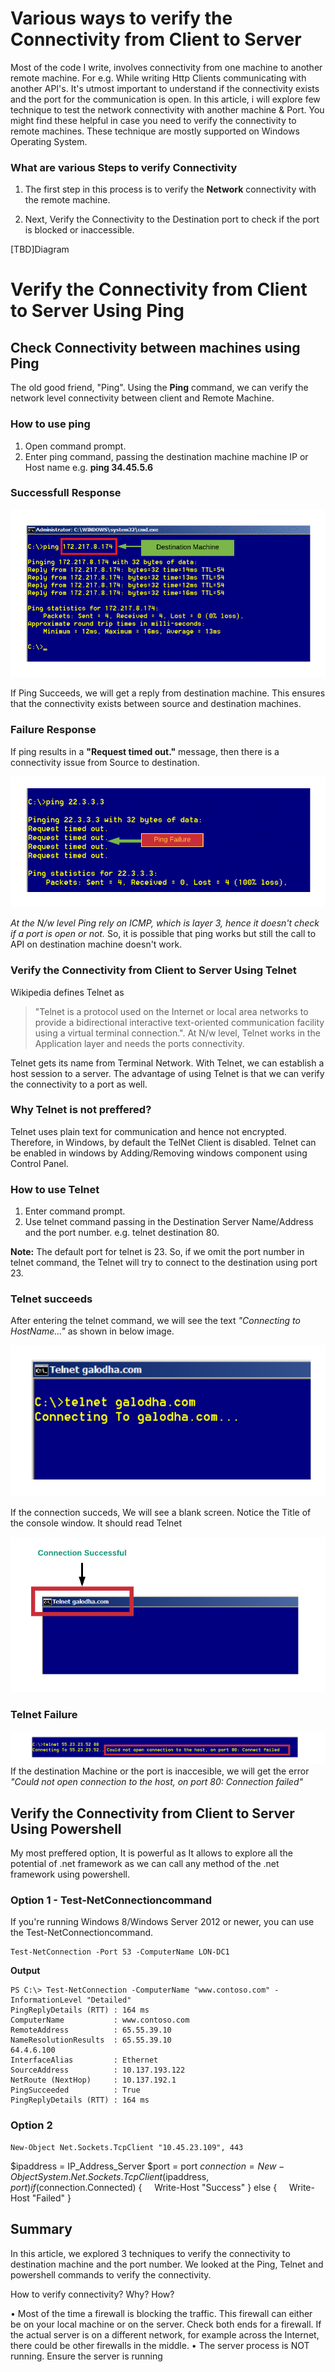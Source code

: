 # Various ways to verify the Connectivity from Client to Server

Most of the code I write, involves connectivity from one machine to another remote machine. For e.g. While writing Http Clients communicating with another API's. It's utmost important to understand if the connectivity exists and the port for the communication is open. In this article, i will explore few technique to test the network connectivity with another machine & Port. You might find these helpful in case you need to verify the connectivity to remote machines. These technique are mostly supported on Windows Operating System.

### What are various Steps to verify Connectivity

1. The first step in this process is to verify the **Network** connectivity with the remote machine.

2. Next, Verify the Connectivity to the Destination port to check if the port is blocked or inaccessible.

[TBD]Diagram

# Verify the Connectivity from Client to Server Using Ping

## Check Connectivity between machines using Ping

The old good friend, "Ping". Using the **Ping** command, we can verify the network level connectivity between client and Remote Machine.

### How to use ping

1. Open command prompt.
2. Enter ping command, passing the destination machine machine IP or Host name e.g. **ping 34.45.5.6**

### Successfull Response 

![ping](Images/ping.png)

If Ping Succeeds, we will get a reply from destination machine. This ensures that the connectivity exists between source and destination machines.

### Failure Response 
If ping results in a **"Request timed out."** message, then there is a connectivity issue from Source to destination. 

![ping](Images/pingFailure.png)

*At the N/w level Ping rely on ICMP, which is layer 3, hence it doesn't check if a port is open or not.*
So, it is possible that ping works but still the call to API on destination machine doesn't work.


### Verify the Connectivity from Client to Server Using Telnet
Wikipedia defines Telnet as 
>"Telnet is a protocol used on the Internet or local area networks to provide a bidirectional interactive text-oriented communication facility using a virtual terminal connection.". At N/w level, Telnet works in the Application layer and needs the ports connectivity.

Telnet gets its name from Terminal Network. With Telnet, we can establish a host session to a server. The advantage of using Telnet is that we can verify the connectivity to a port as well.

### Why Telnet is not preffered?

Telnet uses plain text for communication and hence not encrypted. Therefore, in Windows, by default the TelNet Client is disabled. Telnet can be enabled in windows by Adding/Removing windows component using Control Panel.


### How to use Telnet

1. Enter command prompt.
2. Use telnet command passing in the Destination Server Name/Address and the port number. e.g. telnet destination 80. 

**Note:** The default port for telnet is 23. So, if we omit the port number in telnet command, the  Telnet will try to connect to the destination using port 23.

### Telnet succeeds

After entering the telnet command, we will see the text *"Connecting to HostName..."* as shown in below image.

![telnet connecting](Images/telnetConnecting.png)

If the connection succeds, We will see a blank screen. Notice the Title of the console window. It should read Telnet <DestinationName>

![telnet connected](Images/telnetConnected.png)

### Telnet Failure

![telnet failure](Images/telnetFailure.png)
If the destination Machine or the port is inaccesible, we will get the error *"Could not open connection to the host, on port 80: Connection failed"*

## Verify the Connectivity from Client to Server Using Powershell
My most preffered option, It is powerful as It allows to explore all the potential of .net framework as we can call any method of the .net framework using powershell. 

### Option 1 - Test-NetConnectioncommand

If you're running Windows 8/Windows Server 2012 or newer, you can use the Test-NetConnectioncommand.

```
Test-NetConnection -Port 53 -ComputerName LON-DC1
```

**Output**

```
PS C:\> Test-NetConnection -ComputerName "www.contoso.com" -InformationLevel "Detailed"
PingReplyDetails (RTT) : 164 ms
ComputerName           : www.contoso.com
RemoteAddress          : 65.55.39.10
NameResolutionResults  : 65.55.39.10
64.4.6.100
InterfaceAlias         : Ethernet
SourceAddress          : 10.137.193.122
NetRoute (NextHop)     : 10.137.192.1
PingSucceeded          : True
PingReplyDetails (RTT) : 164 ms
```

### Option 2
```
New-Object Net.Sockets.TcpClient "10.45.23.109", 443 
```

$ipaddress = IP_Address_Server
$port = port
$connection = New-Object System.Net.Sockets.TcpClient($ipaddress, $port)
if ($connection.Connected) {
    Write-Host "Success"
}
else {
    Write-Host "Failed"
}



## Summary
In this article, we explored 3 techniques to verify the connectivity to destination machine and the port number. We looked at the Ping, Telnet and powershell commands to verify the connectivity.



How to verify connectivity?
Why?
How?


• Most of the time a firewall is blocking the traffic. This firewall can either be on your local machine or on the server. Check both ends for a firewall. If the actual server is on a different network, for example across the Internet, there could be other firewalls in the middle.
	• The server process is NOT running. Ensure the server is running